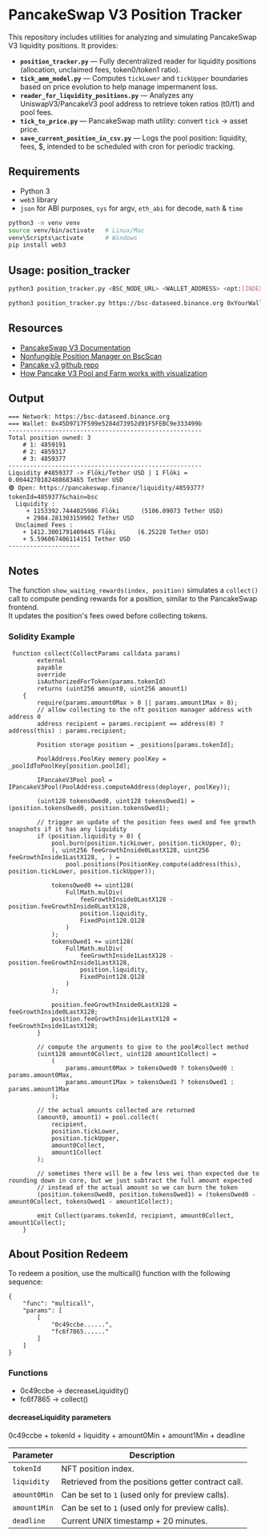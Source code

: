 # PancakeSwap V3 Position Tracker

This repository includes utilities for analyzing and simulating PancakeSwap V3 liquidity positions.
It provides:
- **`position_tracker.py`** — Fully decentralized reader for liquidity positions (allocation, unclaimed fees, token0/token1 ratio).  
- **`tick_amm_model.py`** — Computes `tickLower` and `tickUpper` boundaries based on price evolution to help manage impermanent loss.  
- **`reader_for_liquidity_positions.py`** — Analyzes any UniswapV3/PancakeV3 pool address to retrieve token ratios (t0/t1) and pool fees.  
- **`tick_to_price.py`** — PancakeSwap math utility: convert `tick` → asset price.
- **`save_current_position_in_csv.py`** — Logs the pool position: liquidity, fees, $, intended to be scheduled with cron for periodic tracking.

## Requirements

- Python 3
- `web3` library
- `json` for ABI purposes, `sys` for argv, `eth_abi` for decode, `math` & `time`

```bash
python3 -m venv venv
source venv/bin/activate   # Linux/Mac
venv\Scripts\activate      # Windows
pip install web3
```

## Usage: position_tracker

```bash
python3 position_tracker.py <BSC_NODE_URL> <WALLET_ADDRESS> <opt:[INDEX]>
```

```bash
python3 position_tracker.py https://bsc-dataseed.binance.org 0xYourWalletAddress 75632,14568
```

## Resources

- [PancakeSwap V3 Documentation](https://developer.pancakeswap.finance/contracts/v3/pancakev3pool)
- [Nonfungible Position Manager on BscScan](https://bscscan.com/address/0x46a15b0b27311cedf172ab29e4f4766fbe7f4364)
- [Pancake v3 github repo](https://github.com/pancakeswap/pancake-v3-contracts)
- [How Pancake V3 Pool and Farm works with visualization](https://medium.com/@0xape/how-pancake-v3-farm-works-with-visualization-235e5e25d701)

## Output

```
=== Network: https://bsc-dataseed.binance.org
=== Wallet: 0x45D9717F599e5284d73952d91F5FEBC9e333499b
------------------------------------------------------
Total position owned: 3
    # 1: 4859191
    # 2: 4859317
    # 3: 4859377
------------------------------------------------------
Liquidity #4859377 -> Flōki/Tether USD | 1 Flōki = 0.0044270182488683465 Tether USD
🟢 Open: https://pancakeswap.finance/liquidity/4859377?tokenId=4859377&chain=bsc
  Liquidity :
     + 1153392.7444025986 Flōki      (5106.09073 Tether USD)
     + 2984.281303159902 Tether USD
  Unclaimed Fees :
    + 1412.3001791409445 Flōki      (6.25228 Tether USD)
    + 5.596067406114151 Tether USD
--------------------
```

## Notes

The function `show_waiting_rewards(index, position)` simulates a `collect()` call to compute pending rewards for a position, similar to the PancakeSwap frontend.  
It updates the position's fees owed before collecting tokens.

### Solidity Example

```solidity
 function collect(CollectParams calldata params)
        external
        payable
        override
        isAuthorizedForToken(params.tokenId)
        returns (uint256 amount0, uint256 amount1)
    {
        require(params.amount0Max > 0 || params.amount1Max > 0);
        // allow collecting to the nft position manager address with address 0
        address recipient = params.recipient == address(0) ? address(this) : params.recipient;

        Position storage position = _positions[params.tokenId];

        PoolAddress.PoolKey memory poolKey = _poolIdToPoolKey[position.poolId];

        IPancakeV3Pool pool = IPancakeV3Pool(PoolAddress.computeAddress(deployer, poolKey));

        (uint128 tokensOwed0, uint128 tokensOwed1) = (position.tokensOwed0, position.tokensOwed1);

        // trigger an update of the position fees owed and fee growth snapshots if it has any liquidity
        if (position.liquidity > 0) {
            pool.burn(position.tickLower, position.tickUpper, 0);
            (, uint256 feeGrowthInside0LastX128, uint256 feeGrowthInside1LastX128, , ) =
                pool.positions(PositionKey.compute(address(this), position.tickLower, position.tickUpper));

            tokensOwed0 += uint128(
                FullMath.mulDiv(
                    feeGrowthInside0LastX128 - position.feeGrowthInside0LastX128,
                    position.liquidity,
                    FixedPoint128.Q128
                )
            );
            tokensOwed1 += uint128(
                FullMath.mulDiv(
                    feeGrowthInside1LastX128 - position.feeGrowthInside1LastX128,
                    position.liquidity,
                    FixedPoint128.Q128
                )
            );

            position.feeGrowthInside0LastX128 = feeGrowthInside0LastX128;
            position.feeGrowthInside1LastX128 = feeGrowthInside1LastX128;
        }

        // compute the arguments to give to the pool#collect method
        (uint128 amount0Collect, uint128 amount1Collect) =
            (
                params.amount0Max > tokensOwed0 ? tokensOwed0 : params.amount0Max,
                params.amount1Max > tokensOwed1 ? tokensOwed1 : params.amount1Max
            );

        // the actual amounts collected are returned
        (amount0, amount1) = pool.collect(
            recipient,
            position.tickLower,
            position.tickUpper,
            amount0Collect,
            amount1Collect
        );

        // sometimes there will be a few less wei than expected due to rounding down in core, but we just subtract the full amount expected
        // instead of the actual amount so we can burn the token
        (position.tokensOwed0, position.tokensOwed1) = (tokensOwed0 - amount0Collect, tokensOwed1 - amount1Collect);

        emit Collect(params.tokenId, recipient, amount0Collect, amount1Collect);
    }
```

## About Position Redeem

To redeem a position, use the multicall() function with the following sequence:
```
{
    "func": "multicall",
    "params": [
        [
            "0c49ccbe......",
            "fc6f7865......"
        ]
    ]
}
```

### Functions
- 0c49ccbe → decreaseLiquidity()
- fc6f7865 → collect()

#### decreaseLiquidity parameters
0c49ccbe + tokenId + liquidity + amount0Min + amount1Min + deadline

| Parameter   | Description |
|--------------|-------------|
| `tokenId`    | NFT position index. |
| `liquidity`  | Retrieved from the positions getter contract call. |
| `amount0Min` | Can be set to `1` (used only for preview calls). |
| `amount1Min` | Can be set to `1` (used only for preview calls). |
| `deadline`   | Current UNIX timestamp + 20 minutes. |

